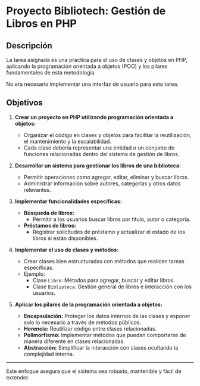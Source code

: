 # Proyecto Bibliotech: Gestión de Libros en PHP

## Descripción

La tarea asignada es una práctica para el uso de clases y objetos en PHP, aplicando la programación orientada a objetos (POO) y los pilares fundamentales de esta metodología.

No era necesario implementar una interfaz de usuario para esta tarea.

## Objetivos

1. **Crear un proyecto en PHP utilizando programación orientada a objetos:**

   - Organizar el código en clases y objetos para facilitar la reutilización, el mantenimiento y la escalabilidad.
   - Cada clase debería representar una entidad o un conjunto de funciones relacionadas dentro del sistema de gestión de libros.

2. **Desarrollar un sistema para gestionar los libros de una biblioteca:**

   - Permitir operaciones como agregar, editar, eliminar y buscar libros.
   - Administrar información sobre autores, categorías y otros datos relevantes.

3. **Implementar funcionalidades específicas:**

   - **Búsqueda de libros:**
     - Permitir a los usuarios buscar libros por título, autor o categoría.
   - **Préstamos de libros:**
     - Registrar solicitudes de préstamo y actualizar el estado de los libros si están disponibles.

4. **Implementar el uso de clases y métodos:**

   - Crear clases bien estructuradas con métodos que realicen tareas específicas.
   - Ejemplo:
     - Clase `Libro`: Métodos para agregar, buscar y editar libros.
     - Clase `Biblioteca`: Gestión general de libros e interacción con los usuarios.

5. **Aplicar los pilares de la programación orientada a objetos:**
   - **Encapsulación:** Proteger los datos internos de las clases y exponer solo lo necesario a través de métodos públicos.
   - **Herencia:** Reutilizar código entre clases relacionadas.
   - **Polimorfismo:** Implementar métodos que puedan comportarse de manera diferente en clases relacionadas.
   - **Abstracción:** Simplificar la interacción con clases ocultando la complejidad interna.

---

Este enfoque asegura que el sistema sea robusto, mantenible y fácil de extender.
